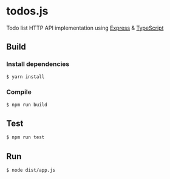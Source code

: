 # todos.js
Todo list HTTP API implementation using [Express](https://github.com/expressjs/express)
& [TypeScript](https://github.com/Microsoft/TypeScript)

## Build
### Install dependencies
```bash
$ yarn install
```

### Compile
```bash
$ npm run build
```

## Test
```bash
$ npm run test
```

## Run
```bash
$ node dist/app.js
```
